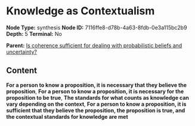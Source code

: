 # Knowledge as Contextualism

**Node Type:** synthesis
**Node ID:** 7116ffe8-d78b-4a63-8fdb-0e3a115bc2b9
**Depth:** 5
**Terminal:** No

**Parent:** [Is coherence sufficient for dealing with probabilistic beliefs and uncertainty?](is-coherence-sufficient-for-dealing-with-probabilistic-beliefs-and-uncertainty-antithesis-dc621b55-71e1-4492-bd21-33b35a125291.md)

## Content

**For a person to know a proposition, it is necessary that they believe the proposition**, **For a person to know a proposition, it is necessary for the proposition to be true**, **The standards for what counts as knowledge can vary depending on the context**, **For a person to know a proposition, it is sufficient that they believe the proposition, the proposition is true, and the contextual standards for knowledge are met**
